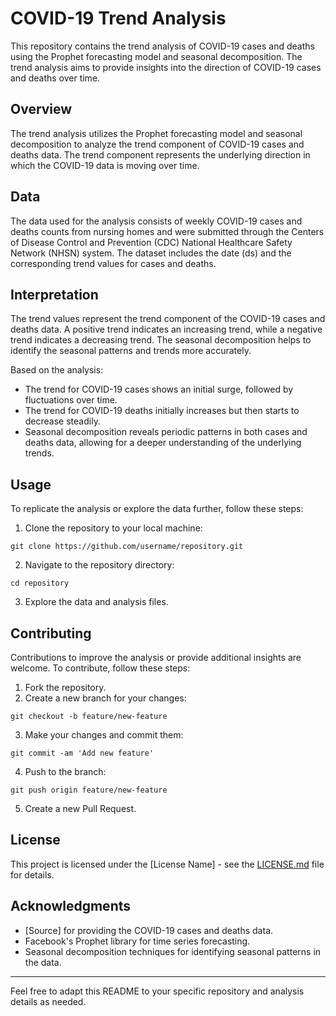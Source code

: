 
# COVID-19 Trend Analysis

This repository contains the trend analysis of COVID-19 cases and deaths using the Prophet forecasting model and seasonal decomposition. The trend analysis aims to provide insights into the direction of COVID-19 cases and deaths over time.

## Overview

The trend analysis utilizes the Prophet forecasting model and seasonal decomposition to analyze the trend component of COVID-19 cases and deaths data. The trend component represents the underlying direction in which the COVID-19 data is moving over time.

## Data

The data used for the analysis consists of weekly COVID-19 cases and deaths counts from  nursing homes and were submitted through the Centers of Disease Control and Prevention (CDC) National Healthcare Safety Network (NHSN) system. The dataset includes the date (ds) and the corresponding trend values for cases and deaths.

## Interpretation

The trend values represent the trend component of the COVID-19 cases and deaths data. A positive trend indicates an increasing trend, while a negative trend indicates a decreasing trend. The seasonal decomposition helps to identify the seasonal patterns and trends more accurately.

Based on the analysis:

- The trend for COVID-19 cases shows an initial surge, followed by fluctuations over time.
- The trend for COVID-19 deaths initially increases but then starts to decrease steadily.
- Seasonal decomposition reveals periodic patterns in both cases and deaths data, allowing for a deeper understanding of the underlying trends.

## Usage

To replicate the analysis or explore the data further, follow these steps:

1. Clone the repository to your local machine:

```
git clone https://github.com/username/repository.git
```

2. Navigate to the repository directory:

```
cd repository
```

3. Explore the data and analysis files.

## Contributing

Contributions to improve the analysis or provide additional insights are welcome. To contribute, follow these steps:

1. Fork the repository.
2. Create a new branch for your changes:

```
git checkout -b feature/new-feature
```

3. Make your changes and commit them:

```
git commit -am 'Add new feature'
```

4. Push to the branch:

```
git push origin feature/new-feature
```

5. Create a new Pull Request.

## License

This project is licensed under the [License Name] - see the [LICENSE.md](LICENSE.md) file for details.

## Acknowledgments

- [Source] for providing the COVID-19 cases and deaths data.
- Facebook's Prophet library for time series forecasting.
- Seasonal decomposition techniques for identifying seasonal patterns in the data.

---

Feel free to adapt this README to your specific repository and analysis details as needed.

